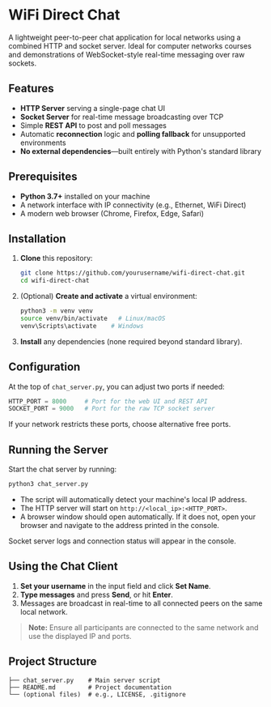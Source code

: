 # WiFi Direct Chat

A lightweight peer-to-peer chat application for local networks using a combined HTTP and socket server. Ideal for computer networks courses and demonstrations of WebSocket-style real-time messaging over raw sockets.

## Features

* **HTTP Server** serving a single-page chat UI
* **Socket Server** for real-time message broadcasting over TCP
* Simple **REST API** to post and poll messages
* Automatic **reconnection** logic and **polling fallback** for unsupported environments
* **No external dependencies**—built entirely with Python's standard library

## Prerequisites

* **Python 3.7+** installed on your machine
* A network interface with IP connectivity (e.g., Ethernet, WiFi Direct)
* A modern web browser (Chrome, Firefox, Edge, Safari)

## Installation

1. **Clone** this repository:

   ```bash
   git clone https://github.com/yourusername/wifi-direct-chat.git
   cd wifi-direct-chat
   ```

2. (Optional) **Create and activate** a virtual environment:

   ```bash
   python3 -m venv venv
   source venv/bin/activate   # Linux/macOS
   venv\Scripts\activate    # Windows
   ```

3. **Install** any dependencies (none required beyond standard library).

## Configuration

At the top of `chat_server.py`, you can adjust two ports if needed:

```python
HTTP_PORT = 8000     # Port for the web UI and REST API
SOCKET_PORT = 9000   # Port for the raw TCP socket server
```

If your network restricts these ports, choose alternative free ports.

## Running the Server

Start the chat server by running:

```bash
python3 chat_server.py
```

* The script will automatically detect your machine's local IP address.
* The HTTP server will start on `http://<local_ip>:<HTTP_PORT>`.
* A browser window should open automatically. If it does not, open your browser and navigate to the address printed in the console.

Socket server logs and connection status will appear in the console.

## Using the Chat Client

1. **Set your username** in the input field and click **Set Name**.
2. **Type messages** and press **Send**, or hit **Enter**.
3. Messages are broadcast in real-time to all connected peers on the same local network.

> **Note:** Ensure all participants are connected to the same network and use the displayed IP and ports.

## Project Structure

```
├── chat_server.py    # Main server script
├── README.md         # Project documentation
└── (optional files)  # e.g., LICENSE, .gitignore
```


